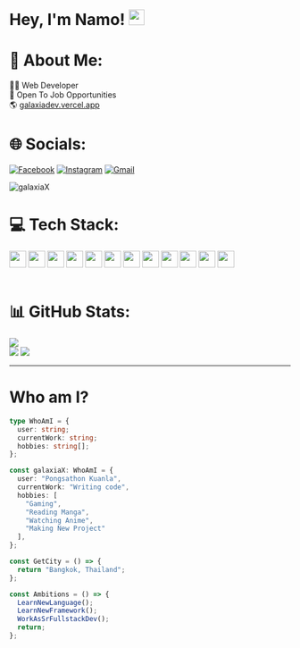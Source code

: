 # Hey, I'm Namo! <img src="https://media.giphy.com/media/hvRJCLFzcasrR4ia7z/giphy.gif" width="28px" height="28px">

# 💫 About Me:

👨‍💻 Web Developer<br>💼 Open To Job Opportunities<br>🌎 [galaxiadev.vercel.app](https://galaxiadev.vercel.app)
<br>

# 🌐 Socials:

[![Facebook](https://img.shields.io/badge/Facebook-%231771E6.svg?logo=Facebook&logoColor=white)](https://www.facebook.com/namo.pongsathon) [![Instagram](https://img.shields.io/badge/Instagram-%23E4405F.svg?logo=Instagram&logoColor=white)](https://www.instagram.com/na_pongsathon) [![Gmail](https://img.shields.io/badge/Gmail-%23EA4335.svg?logo=Gmail&logoColor=white)](mailto:pongsathon149@gmail.com)

<p align="left"> <img src="https://komarev.com/ghpvc/?username=galaxiax" alt="galaxiaX" /> </p>


# 💻 Tech Stack:

<img src = 'https://icon.icepanel.io/Technology/svg/HTML5.svg' width='30'/> <img src = 
'https://icon.icepanel.io/Technology/svg/CSS3.svg' width='30'/> <img src = 
'https://icon.icepanel.io/Technology/svg/Sass.svg' height='30'/> <img src = 
'https://icon.icepanel.io/Technology/svg/Tailwind-CSS.svg' width='30'/> <img src = 
'https://icon.icepanel.io/Technology/svg/JavaScript.svg' width='30'/> <img src = 
'https://icon.icepanel.io/Technology/svg/TypeScript.svg' width='30'/> <img src = 
'https://icon.icepanel.io/Technology/svg/Node.js.svg' width='30'/> <img src = 
'https://expressjs.com/images/favicon.png' width='30'/> <img src = 
'https://icon.icepanel.io/Technology/svg/React.svg' width='30'/> <img src = 
'https://nextjs.org/static/favicon/apple-touch-icon.png' width='30'/> <img src = 
'https://www.mongodb.com/assets/images/global/favicon.ico' width='30'/> <img src = 
'https://www.prisma.io/images/favicon-32x32.png' width='30'/>
<br><br>


# 📊 GitHub Stats:
![](https://github-readme-stats.vercel.app/api/top-langs/?username=galaxiaX&theme=dark&hide_border=false&include_all_commits=false&count_private=false&layout=compact)<br/> ![](https://github-readme-stats.vercel.app/api?username=galaxiaX&theme=dark&hide_border=false&include_all_commits=false&count_private=false)
![](https://github-readme-streak-stats.herokuapp.com/?user=galaxiaX&theme=dark&hide_border=false)

---

# Who am I?

```typescript
type WhoAmI = {
  user: string;
  currentWork: string;
  hobbies: string[];
};

const galaxiaX: WhoAmI = {
  user: "Pongsathon Kuanla",
  currentWork: "Writing code",
  hobbies: [
    "Gaming",
    "Reading Manga",
    "Watching Anime",
    "Making New Project"
  ],
};

const GetCity = () => {
  return "Bangkok, Thailand";
};

const Ambitions = () => {
  LearnNewLanguage();
  LearnNewFramework();
  WorkAsSrFullstackDev();
  return;
};

```

